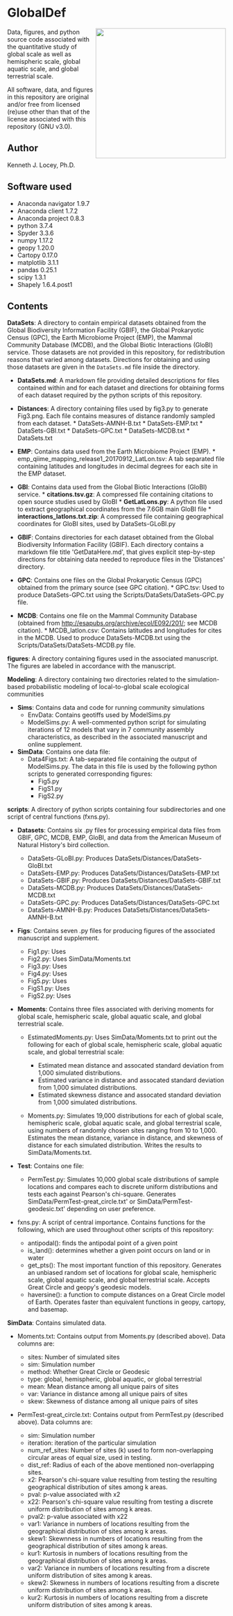 # GlobalDef

<img src="https://upload.wikimedia.org/wikipedia/commons/d/db/Nasa_blue_marble.jpg" align="right" width="300" height="300"/>

Data, figures, and python source code associated with the quantitative study of global scale as well as hemispheric scale, global aquatic scale, and global terrestrial scale.

All software, data, and figures in this repository are original and/or free from licensed (re)use other than that of the license associated with this repository (GNU v3.0).

## Author
Kenneth J. Locey, Ph.D.

## Software used
* Anaconda navigator 1.9.7
* Anaconda client 1.7.2
* Anaconda project 0.8.3
* python 3.7.4
* Spyder 3.3.6
* numpy 1.17.2
* geopy 1.20.0
* Cartopy 0.17.0
* matplotlib 3.1.1
* pandas 0.25.1
* scipy 1.3.1
* Shapely 1.6.4.post1

## Contents

**DataSets**: A directory to contain empirical datasets obtained from the Global Biodiversity Information Facility (GBIF), the Global Prokaryotic Census (GPC), the Earth Microbiome Project (EMP), the Mammal Community Database (MCDB), and the Global Biotic Interactions (GloBI) service. Those datasets are not provided in this repository, for redistribution reasons that varied among datasets. Directions for obtaining and using those datasets are given in the `DataSets.md` file inside the directory.

* **DataSets.md**: A markdown file providing detailed descriptions for files contained within and for each dataset and directions for obtaining forms of each dataset required by the python scripts of this repository. 
* **Distances**: A directory containing files used by fig3.py to generate Fig3.png. Each file contains measures of distance randomly sampled from each dataset.
		* DataSets-AMNH-B.txt
		* DataSets-EMP.txt
		* DataSets-GBI.txt
		* DataSets-GPC.txt
		* DataSets-MCDB.txt
		* DataSets.txt
* **EMP**: Contains data used from the Earth Microbiome Project (EMP).
		* emp\_qiime\_mapping\_release1\_20170912_LatLon.tsv: A tab separated file containing latitudes and longitudes in decimal degrees for each site in the EMP dataset. 
* **GBI**: Contains data used from the Global Biotic Interactions (GloBI) service.
		* **citations.tsv.gz**: A compressed file containing citations to open source studies used by GloBI
		* **GetLatLons.py**: A python file used to extract geographical coordinates from the 7.6GB main GloBI file
		* **interactions_latlons.txt.zip**: A compressed file containing geographical coordinates for GloBI sites, used by DataSets-GLoBI.py
		
* **GBIF**: Contains directories for each dataset obtained from the Global Biodiversity Information Facility (GBIF). Each directory contains a markdown file title 'GetDataHere.md', that gives explicit step-by-step directions for obtaining data needed to reproduce files in the 'Distances' directory. 
* **GPC**: Contains one files on the Global Prokaryotic Census (GPC) obtained from the primary source (see GPC citation).
		* GPC.tsv: Used to produce DataSets-GPC.txt using the Scripts/DataSets/DataSets-GPC.py file.	 
* **MCDB**: Contains one file on the Mammal Community Database (obtained from http://esapubs.org/archive/ecol/E092/201/; see MCDB citation).
		*  MCDB_latlon.csv: Contains latitudes and longitudes for cites in the MCDB. Used to produce DataSets-MCDB.txt using the Scripts/DataSets/DataSets-MCDB.py file.

**figures**: A directory containing figures used in the associated manuscript. The figures are labeled in accordance with the manuscript. 


**Modeling**: A directory containing two directories related to the simulation-based probabilistic modeling of local-to-global scale ecological communities

* **Sims**: Contains data and code for running community simulations
	* EnvData: Contains geotiffs used by ModelSims.py
	* ModelSims.py: A well-commented python script for simulating iterations of 12 models that vary in 7 community assembly characteristics, as described in the associated manuscript and online supplement.  
* **SimData**: Contains one data file:
	* Data4Figs.txt: A tab-separated file containing the output of ModelSims.py. The data in this file is used by the following python scripts to generated corresponding figures: 
		* Fig5.py
		* FigS1.py
		* FigS2.py  
	


**scripts**: A directory of python scripts containing four subdirectories and one script of central functions (fxns.py). 

* **Datasets**: Contains six .py files for processing empirical data files from GBIF, GPC, MCDB, EMP, GloBI, and data from the American Museum of Natural History's bird collection.
	* DataSets-GLoBI.py: Produces DataSets/Distances/DataSets-GloBI.txt
	* DataSets-EMP.py: Produces DataSets/Distances/DataSets-EMP.txt
	* DataSets-GBIF.py: Produces DataSets/Distances/DataSets-GBIF.txt
	* DataSets-MCDB.py: Produces DataSets/Distances/DataSets-MCDB.txt
	* DataSets-GPC.py: Produces DataSets/Distances/DataSets-GPC.txt
	* DataSets-AMNH-B.py: Produces DataSets/Distances/DataSets-AMNH-B.txt
	
* **Figs**: Contains seven .py files for producing figures of the associated manuscript and supplement.
	* Fig1.py: Uses
	* Fig2.py: Uses SimData/Moments.txt
	* Fig3.py: Uses
	* Fig4.py: Uses
	* Fig5.py: Uses
	* FigS1.py: Uses
	* FigS2.py: Uses
	
* **Moments**: Contains three files associated with deriving moments for global scale, hemispheric scale, global aquatic scale, and global terrestrial scale.

	* EstimatedMoments.py: Uses SimData/Moments.txt to print out the following for each of global scale, hemispheric scale, global aquatic scale, and global terrestrial scale:
		* Estimated mean distance and assocated standard deviation from 1,000 simulated distributions.
		* Estimated variance in distance and assocated standard deviation from 1,000 simulated distributions.
		* Estimated skewness distance and assocated standard deviation from 1,000 simulated distributions.
		
	* Moments.py: Simulates 19,000 distributions for each of global scale, hemispheric scale, global aquatic scale, and global terrestrial scale, using numbers of randomly chosen sites ranging from 10 to 1,000. Estimates the mean distance, variance in distance, and skewness of distance for each simulated distribution. Writes the results to SimData/Moments.txt.
	 
* **Test**: Contains one file:
	* PermTest.py: Simulates 10,000 global scale distributions of sample locations and compares each to discrete uniform distributions and tests each against Pearson's chi-square. Generates SimData/PermTest-great_circle.txt' or SimData/PermTest-geodesic.txt' depending on user preference.
	
* fxns.py: A script of central importance. Contains functions for the following, which are used throughout other scripts of this repository:
	*  antipodal(): finds the antipodal point of a given point
	*  is_land(): determines whether a given point occurs on land or in water
	*  get_pts(): The most important function of this repository. Generates an unbiased random set of locations for global scale, hemispheric scale, global aquatic scale, and global terrestrial scale. Accepts Great Circle and geopy's geodesic models. 
	*  haversine(): a function to compute distances on a Great Circle model of Earth. Operates faster than equivalent functions in geopy, cartopy, and basemap.


**SimData**: Contains simulated data.

* Moments.txt: Contains output from Moments.py (described above). Data columns are:
	* sites: Number of simulated sites
	* sim: Simulation number
	* method: Whether Great Circle or Geodesic
	* type: global, hemispheric, global aquatic, or global terrestrial
	* mean: Mean distance among all unique pairs of sites
	* var: Variance in distance among all unique pairs of sites
	* skew: Skewness of distance among all unique pairs of sites

* PermTest-great_circle.txt: Contains output from PermTest.py (described above). Data columns are:
	* sim: Simulation number
	* iteration: iteration of the particular simulation
	* num\_ref\_sites: Number of sites (k) used to form non-overlapping circular areas of equal size, used in testing.
	* dist_ref: Radius of each of the above mentioned non-overlapping sites.
	* x2: Pearson's chi-square value resulting from testing the resulting geographical distribution of sites among k areas.
	* pval: p-value associated with x2
	* x22: Pearson's chi-square value resulting from testing a discrete uniform distribution of sites among k areas. 
	* pval2: p-value associated with x22 
	* var1: Variance in numbers of locations resulting from the geographical distribution of sites among k areas.
	* skew1: Skewnness in numbers of locations resulting from the geographical distribution of sites among k areas. 
	* kur1: Kurtosis in numbers of locations resulting from the geographical distribution of sites among k areas.
	* var2: Variance in numbers of locations resulting from a discrete uniform distribution of sites among k areas.
	* skew2: Skewness in numbers of locations resulting from a discrete uniform distribution of sites among k areas. 
	* kur2: Kurtosis in numbers of locations resulting from a discrete uniform distribution of sites among k areas.





